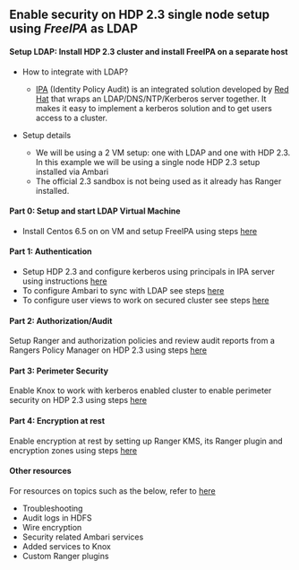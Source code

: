## Enable security on HDP 2.3 single node setup using *FreeIPA* as LDAP


#### Setup LDAP: Install HDP 2.3 cluster and install FreeIPA on a separate host

- How to integrate with LDAP?
  - [IPA](http://freeipa.org) (Identity Policy Audit) is an integrated solution developed by [Red Hat](http://www.redhat.com) that wraps an LDAP/DNS/NTP/Kerberos server together. It makes it easy to implement a kerberos solution and to get users access to a cluster. 


- Setup details
  - We will be using a 2 VM setup: one with LDAP and one with HDP 2.3. In this example we will be using a single node HDP 2.3 setup installed via Ambari
  - The official 2.3 sandbox is not being used as it already has Ranger installed.

####  Part 0: Setup and start LDAP Virtual Machine
- Install Centos 6.5 on on VM and setup FreeIPA using steps [here](https://github.com/abajwa-hw/security-workshops/blob/master/Setup-LDAP-IPA.md)
       
#### Part 1: Authentication                       
- Setup HDP 2.3 and configure kerberos using principals in IPA server using instructions [here](https://github.com/abajwa-hw/security-workshops/blob/master/Setup-kerberos-IPA-23.md)
- To configure Ambari to sync with LDAP see steps [here](https://github.com/abajwa-hw/security-workshops/blob/master/Setup-Ambari.md#authentication-via-ldap-or-active-directory)
- To configure user views to work on secured cluster see steps [here](https://github.com/abajwa-hw/security-workshops/blob/master/Setup-Ambari.md#setup-views-on-kerborized-setup)
             
#### Part 2: Authorization/Audit
Setup Ranger and authorization policies and review audit reports from a Rangers Policy Manager on HDP 2.3 using steps [here](https://github.com/abajwa-hw/security-workshops/blob/master/Setup-ranger-23.md)
            
#### Part 3: Perimeter Security
Enable Knox to work with kerberos enabled cluster to enable perimeter security on HDP 2.3 using steps [here](https://github.com/abajwa-hw/security-workshops/blob/master/Setup-knox-23.md)

#### Part 4: Encryption at rest
Enable encryption at rest by setting up Ranger KMS, its Ranger plugin and encryption zones using steps [here](https://github.com/abajwa-hw/security-workshops/blob/master/Setup-TDE-23.md)

#### Other resources
For resources on topics such as the below, refer to [here](https://github.com/abajwa-hw/security-workshops/blob/master/Other-resources.md)
  - Troubleshooting
  - Audit logs in HDFS
  - Wire encryption
  - Security related Ambari services
  - Added services to Knox
  - Custom Ranger plugins
  
  